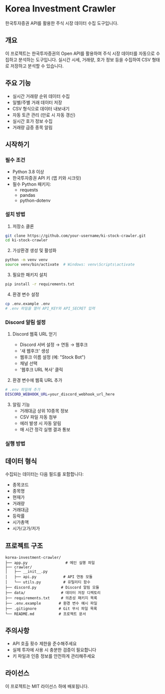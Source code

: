 # Korea Investment Crawler

한국투자증권 API를 활용한 주식 시장 데이터 수집 도구입니다.

## 개요

이 프로젝트는 한국투자증권의 Open API를 활용하여 주식 시장 데이터를 자동으로 수집하고 분석하는 도구입니다. 실시간 시세, 거래량, 호가 정보 등을 수집하여 CSV 형태로 저장하고 분석할 수 있습니다.

## 주요 기능

- 실시간 거래량 순위 데이터 수집
- 일별/주별 거래 데이터 저장
- CSV 형식으로 데이터 내보내기
- 자동 토큰 관리 (만료 시 자동 갱신)
- 실시간 호가 정보 수집
- 거래량 급증 종목 알림

## 시작하기

### 필수 조건

- Python 3.8 이상
- 한국투자증권 API 키 (앱 키와 시크릿)
- 필수 Python 패키지:
  - requests
  - pandas
  - python-dotenv

### 설치 방법

1. 저장소 클론
```bash
git clone https://github.com/your-username/ki-stock-crawler.git
cd ki-stock-crawler
```

2. 가상환경 생성 및 활성화
```bash
python -m venv venv
source venv/bin/activate  # Windows: venv\Scripts\activate
```

3. 필요한 패키지 설치
```bash
pip install -r requirements.txt
```

4. 환경 변수 설정
```bash
cp .env.example .env
# .env 파일을 열어 API_KEY와 API_SECRET 입력
```

### Discord 알림 설정

1. Discord 웹훅 URL 얻기
   - Discord 서버 설정 → 연동 → 웹후크
   - '새 웹후크' 생성
   - 웹후크 이름 설정 (예: "Stock Bot")
   - 채널 선택
   - '웹후크 URL 복사' 클릭

2. 환경 변수에 웹훅 URL 추가
```bash
# .env 파일에 추가
DISCORD_WEBHOOK_URL=your_discord_webhook_url_here
```

3. 알림 기능
   - 거래대금 상위 10종목 정보
   - CSV 파일 자동 첨부
   - 에러 발생 시 자동 알림
   - 매 시간 정각 실행 결과 통보

### 실행 방법


## 데이터 형식

수집되는 데이터는 다음 필드를 포함합니다:
- 종목코드
- 종목명
- 현재가
- 거래량
- 거래대금
- 등락률
- 시가총액
- 시가/고가/저가

## 프로젝트 구조

```
korea-investment-crawler/
├── app.py                 # 메인 실행 파일
├── crawler/
│   ├── __init__.py
│   ├── api.py            # API 연동 모듈
│   └── utils.py          # 유틸리티 함수
├── discord.py           # Discord 알림 모듈
├── data/                # 데이터 저장 디렉토리
├── requirements.txt     # 의존성 패키지 목록
├── .env.example        # 환경 변수 예시 파일
├── .gitignore          # Git 무시 파일 목록
└── README.md           # 프로젝트 문서
```

## 주의사항

- API 호출 횟수 제한을 준수해주세요
- 실제 투자에 사용 시 충분한 검증이 필요합니다
- 키 파일과 인증 정보를 안전하게 관리해주세요

## 라이선스

이 프로젝트는 MIT 라이선스 하에 배포됩니다.
